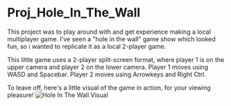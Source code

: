 # Proj_Hole_In_The_Wall
This project was to play around with and get experience making a local multiplayer game. I've seen a "hole in the wall" game show which looked fun, so i wanted to replicate it as a local 2-player game.

This little game uses a 2-player split-screen format, where player 1 is on the upper camera and player 2 on the lower camera. Player 1 moves using WASD and Spacebar. Player 2 moves using Arrowkeys and Right Ctrl.

To leave off, here's a little visual of the game in action, for your viewing pleasure!
![Hole In The Wall Visual](/images/HoleInTheWall.gif)